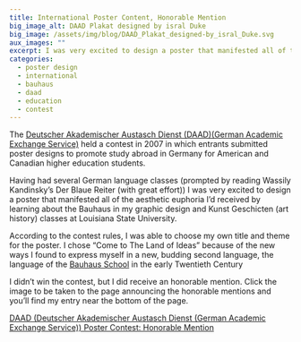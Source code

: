 ```yaml
---
title: International Poster Content, Honorable Mention
big_image_alt: DAAD Plakat designed by isral Duke
big_image: /assets/img/blog/DAAD_Plakat_designed-by_isral_Duke.svg
aux_images: ""
excerpt: I was very excited to design a poster that manifested all of the aesthetic euphoriaI’d received by learning about the Bauhaus in my graphic design and classes at Louisiana State University.
categories:
  - poster design
  - international
  - bauhaus
  - daad
  - education
  - contest
---
```

The <a href="http://www.daad.org/" target="">Deutscher Akademischer Austasch Dienst (DAAD)(German Academic Exchange Service)</a> held a contest in 2007 in which  entrants submitted poster designs to promote study abroad in Germany for American and Canadian higher education students. 

Having had several German language classes (prompted by reading Wassily Kandinsky’s <span class="bookTitle">Der Blaue Reiter</span> (with great effort)) I was very excited to design a poster that manifested all of the aesthetic euphoria I’d received by learning about the Bauhaus in my graphic design and <span class="notEn">Kunst Geschicten</span> (art history) classes at Louisiana State University.

According to the contest rules, I was able to choose my own title and theme for the poster. I chose “Come to The Land of Ideas” because of the new ways I found to express myself in a new, budding second language, the language of the <a href="http://www.bauhaus-dessau.de/index.php?bauhaus-1919-1933-general-idea" target="_blank">Bauhaus School</a> in the early Twentieth Century

I didn’t win the contest, but I did receive an honorable mention. Click the image to be taken to the page announcing the honorable mentions and you’ll find my entry near the bottom of the page.

<a href="http://www.daad.org/page/102838/" target="_blank" title="DAAD (Deutscher Akademischer Austasch Dienst (German Academic Exchange Service)) Poster Contest: Honorable Mention">
DAAD (Deutscher Akademischer Austasch Dienst (German Academic Exchange Service)) Poster Contest: Honorable Mention
</a>